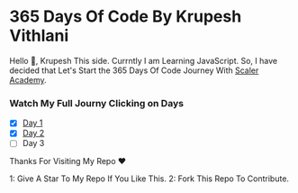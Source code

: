 # 365 Days Of Code By Krupesh Vithlani

Hello 👋, Krupesh This side. Currntly I am Learning JavaScript. So, I have decided that Let's Start the 365 Days Of Code Journey With [Scaler Academy](https://www.scaler.com/).

### Watch My Full Journy Clicking on Days

- [x] [Day 1](https://github.com/tkrupesh14/365DaysOfCode/tree/master/Day%201)
- [x] [Day 2](https://github.com/tkrupesh14/365DaysOfCode/tree/master/Day%202)
- [ ] Day 3

Thanks For Visiting My Repo ❤

1: Give A Star To My Repo If You Like This.
2: Fork This Repo To Contribute.
